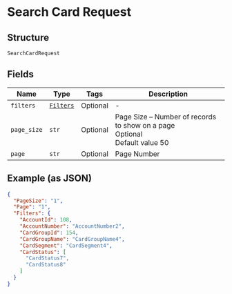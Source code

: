 
# Search Card Request

## Structure

`SearchCardRequest`

## Fields

| Name | Type | Tags | Description |
|  --- | --- | --- | --- |
| `filters` | [`Filters`](../../doc/models/filters.md) | Optional | - |
| `page_size` | `str` | Optional | Page Size – Number of records to show on a page<br>Optional<br>Default value 50 |
| `page` | `str` | Optional | Page Number |

## Example (as JSON)

```json
{
  "PageSize": "1",
  "Page": "1",
  "Filters": {
    "AccountId": 108,
    "AccountNumber": "AccountNumber2",
    "CardGroupId": 154,
    "CardGroupName": "CardGroupName4",
    "CardSegment": "CardSegment4",
    "CardStatus": [
      "CardStatus7",
      "CardStatus8"
    ]
  }
}
```

